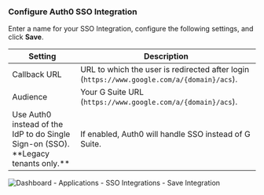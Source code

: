 ### Configure Auth0 SSO Integration

Enter a name for your SSO Integration, configure the following settings, and click **Save**.

<table class="table">
    <thead>
        <tr>
            <th><strong>Setting</strong></th>
            <th><strong>Description</strong></th>
        </tr>
    </thead>
    <tbody>
        <tr>
            <td>Callback URL</td>
            <td>URL to which the user is redirected after login (<code>https://www.google.com/a/{domain}/acs</code>).</td>
        </tr>
        <tr>
            <td>Audience</td>
            <td>Your G Suite URL (<code>https://www.google.com/a/{domain}/acs</code>).</td>
        </tr>
        <tr>
            <td>Use Auth0 instead of the IdP to do Single Sign-on (SSO). **Legacy tenants only.**</td>
            <td>If enabled, Auth0 will handle SSO instead of G Suite.</td>
        </tr>
    </tbody>
</table>

![Dashboard - Applications - SSO Integrations - Save Integration](https://auth0.com/docs/media/articles/dashboard/sso-integrations/dashboard-integrations-sso-create_settings_freshdesk.png)
